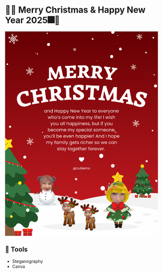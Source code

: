 # 🎄🌟 Merry Christmas & Happy New Year 2025🎆🍾

![e-card.png](img/e-card.png)

## 🧰 Tools 
- Steganography
- Canva

